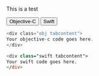 This is a test

<button class="tablink objbutton" onclick="openCode('obj', this, '#03a9f4')" markdown="1">Objective-C</button> 
<button class="tablink swiftbutton" onclick="openCode('swift', this, '#03a9f4')" markdown="1">Swift</button> 
 
  
```objectivec  
<div class="obj tabcontent"> 
Your objective-c code goes here.
</div>
```  
  
```swift  
<div class="swift tabcontent"> 
Your swift code goes here.
</div>
``` 
